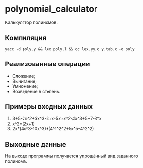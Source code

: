 # polynomial_calculator
 Калькулятор полиномов.
 
## Компиляция
    yacc -d poly.y && lex poly.l && cc lex.yy.c y.tab.c -o poly
    
## Реализованные операции
* Сложение;
* Вычитание;
* Умножение;
* Возведение в степень.

## Примеры входных данных
1) 3+5-2*x^2+3*x^3-3+x-5*x+x^2-4*x^3+5+7-3*x
2) x^2*(2x+1)
3) 2x*(4x^3-10x^3)*(4^1^2^2+5x^5-4^2^2)

## Выходные данные
На выходе программы получается упрощённый вид заданного полинома.
